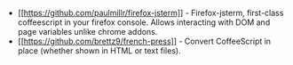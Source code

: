 * [[https://github.com/paulmillr/firefox-jsterm]] - Firefox-jsterm, first-class coffeescript in your firefox console. Allows interacting with DOM and page variables unlike chrome addons.
* [[https://github.com/brettz9/french-press]] - Convert CoffeeScript in place (whether shown in HTML or text files).
